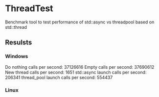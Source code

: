 # ThreadTest
Benchmark tool to test performance of std::async vs threadpool based on std::thread
## Resulsts
### Windows
Do nothing calls per second: 37126616
Empty calls per second: 37690612
New thread calls per second: 1651
std::async launch calls per second: 206341
thread_pool launch calls per second: 554437
### Linux
